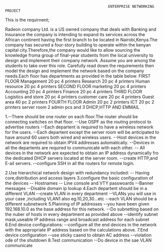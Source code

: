                                                   ENTERPRISE NETWORKING PROJECT

This is the requirnent;

 Radeon company Ltd. is a US owned company that deals with Banking and Insurance the company is intending to expand its services across the African continent having the first
 branch to  be located in Nairobi,Kenya.The company has secured a four-story building to operate within the kenyan capital city.Therefore,the company would like to allow sourcing
 the knowledge froma group of final-year students from the local university to design and implement their company network .Assume you are among the students to take over this role.
 Carefully read down the requirements then model the design and implement the network based on the company needs.Each floor has departments as provided in the table below.
 FIRST FLOOR
 Management      20 pc 4 printers
 Research        20 pc 4 printers
 Human resource  20 pc 4 printers
          SECOND FLOOR
  marketing     20 pc  4 printers
  Accounting    20 pc  4 printers
  Finance       20 pc  4 printers
          THIRD FLOOR
Logistics and store  20 pc  4 printers
customer care        20 pc  4 printers
Guest area           40 pc  2 printers
          FOURTH FLOOR
Admin  20 pc 2 printers
ICT    20 pc 2 printers
server room  2 admin pcs and 3 DHCP,HTTP AND EMMAIL

1.--There should be one router on each floor.The router should be connecting switches on that floor.
--Use OSPF as the routing protocol to advertise routers
--Each departent is required to have a wireless network for the users.
--Each departent except the server room will be anticipated to have around 60 users both wired and wireless users.
--Host devices in the network are required to obtain IPV4 addresses automatically.
--Devices in all the departents are required to communicate with each other.
-- All devices in the network are expected to obtain an IP address dynamically fro the dedicated DHCP servers located at the server room.
--create HTTP,and E-ail servers.
--configure SSH in all the routers for remote login.

2.Use hierarchical network design with redundancy included:
 -- Having core,distribution and access layers
3.configure the basic configuration of the devices
 -- Hostnames
 -- Line console and VTY passwoards
 --Banner messages
 --Disable domain ip lookup
4.Each departent should be in a different VLAN
  --create VLAN in every department
  --VLANs you will use in your case ,including VLAN1 also eg.10,20,30...etc
  --each VLAN should be a different subnetwork
5.Planning of IP addresses
  --you have been given 192.168.10.0 as the base address for this network.
  --Do subnetting based on the nuber of hosts in every department as provided above
  --identify subnet mask,useable IP  address range and broadcast address for each subnet
6.End device configurations:
  --configure all the end devices in the network with the appropriate IP address based on the calculations above.
7.End device configuration
   --use sticky caand to obtain AC address
   --violation ode of the shutdown
8.Test communication
  --Do device in the sae VLAN communicate
  
